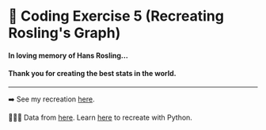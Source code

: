 # 🖤 Coding Exercise 5 (Recreating Rosling's Graph)

#### In loving memory of Hans Rosling...

#### Thank you for creating the best stats in the world.
---

➡️ See my recreation [here](https://zoexiao0516.github.io/cdv-student/coding-exercises/coding-exercise-5/index.html).

👷🏻‍♀️ Data from [here](https://towardsdatascience.com/how-to-build-animated-charts-like-hans-rosling-doing-it-all-in-r-570efc6ba382). Learn [here](https://github.com/graviton1221/Danim) to recreate with Python.
